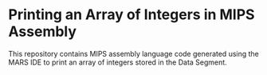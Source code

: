 # Printing an Array of Integers in MIPS Assembly
This repository contains MIPS assembly language code generated using the MARS IDE to print an array of integers stored in the Data Segment.
